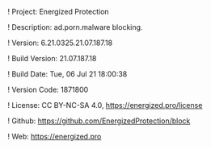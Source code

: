 ! Project: Energized Protection

! Description: ad.porn.malware blocking.

! Version: 6.21.0325.21.07.187.18

! Build Version: 21.07.187.18

! Build Date: Tue, 06 Jul 21 18:00:38

! Version Code: 1871800

! License: CC BY-NC-SA 4.0, https://energized.pro/license

! Github: https://github.com/EnergizedProtection/block

! Web: https://energized.pro
